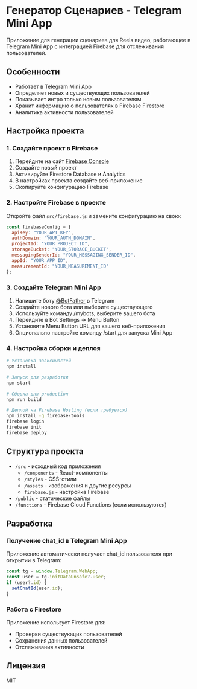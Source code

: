 # Генератор Сценариев - Telegram Mini App

Приложение для генерации сценариев для Reels видео, работающее в Telegram Mini App с интеграцией Firebase для отслеживания пользователей.

## Особенности

- Работает в Telegram Mini App
- Определяет новых и существующих пользователей
- Показывает интро только новым пользователям
- Хранит информацию о пользователях в Firebase Firestore
- Аналитика активности пользователей

## Настройка проекта

### 1. Создайте проект в Firebase

1. Перейдите на сайт [Firebase Console](https://console.firebase.google.com/)
2. Создайте новый проект
3. Активируйте Firestore Database и Analytics
4. В настройках проекта создайте веб-приложение
5. Скопируйте конфигурацию Firebase

### 2. Настройте Firebase в проекте

Откройте файл `src/firebase.js` и замените конфигурацию на свою:

```js
const firebaseConfig = {
  apiKey: "YOUR_API_KEY",
  authDomain: "YOUR_AUTH_DOMAIN",
  projectId: "YOUR_PROJECT_ID",
  storageBucket: "YOUR_STORAGE_BUCKET",
  messagingSenderId: "YOUR_MESSAGING_SENDER_ID",
  appId: "YOUR_APP_ID",
  measurementId: "YOUR_MEASUREMENT_ID"
};
```

### 3. Создайте Telegram Mini App

1. Напишите боту [@BotFather](https://t.me/BotFather) в Telegram
2. Создайте нового бота или выберите существующего
3. Используйте команду /mybots, выберите вашего бота
4. Перейдите в Bot Settings -> Menu Button
5. Установите Menu Button URL для вашего веб-приложения
6. Опционально настройте команду /start для запуска Mini App

### 4. Настройка сборки и деплоя

```bash
# Установка зависимостей
npm install

# Запуск для разработки
npm start

# Сборка для production
npm run build

# Деплой на Firebase Hosting (если требуется)
npm install -g firebase-tools
firebase login
firebase init
firebase deploy
```

## Структура проекта

- `/src` - исходный код приложения
  - `/components` - React-компоненты
  - `/styles` - CSS-стили
  - `/assets` - изображения и другие ресурсы
  - `firebase.js` - настройка Firebase
- `/public` - статические файлы
- `/functions` - Firebase Cloud Functions (если используются)

## Разработка

### Получение chat_id в Telegram Mini App

Приложение автоматически получает chat_id пользователя при открытии в Telegram:

```js
const tg = window.Telegram.WebApp;
const user = tg.initDataUnsafe?.user;
if (user?.id) {
  setChatId(user.id);
}
```

### Работа с Firestore

Приложение использует Firestore для:
- Проверки существующих пользователей
- Сохранения данных пользователей
- Отслеживания активности

## Лицензия

MIT
